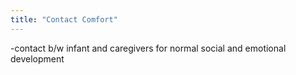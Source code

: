 ```yaml
---
title: "Contact Comfort"
---
```

-contact b/w infant and caregivers for normal social and emotional development

